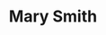 ---
layout: layouts/profile.liquid
title: Mary Smith
id: mary_smith
first: Mary
middle: 
last: Smith
suffix: 
currentTitle: Independent Board Member, Former CEO, Vice Chair of the VENG Group
currentOrg: PTC Therapeutics, Indian Health Service, VENG Group
bio: Mary Smith is an independent board member, former CEO of a $6 billion national healthcare organization and C-suite executive with 25+ years of business experience. Mary currently serves on the board of PTC Therapeutics, Inc. (NASDAQ&#58; PTCT), a global biopharmaceutical company focused on the discovery, development and commercialization of clinically differentiated medicines that provide benefits to patients with rare disorders. She also serves on the board of HAI Group, a leading member-owned property-casualty insurance company for the affordable housing industry. She brings a breadth of experience in governance, technology, compliance, human resources, government affairs, accounting, audit oversight, and regulatory experience. Her industry experience includes highly-regulated areas such financial services, insurance, and healthcare. <br /><br />Mary is currently Vice Chair at the VENG Group where she consults on business development, strategy, healthcare, and corporate governance. She concurrently serves as a Senior Fellow at Freedman Consulting LLC. Until 2017, Mary was the CEO of the Indian Health Service, a $6 billion national healthcare system serving over 2.2 million persons that included 26 hospitals and over 50 clinics. In this role, she reported directly to the U.S. Secretary of Health and Human Services, Sylvia Mathews Burwell, and she oversaw the development of an overarching operational framework that utilized data analytics to improve services, allocate resources, and develop the workforce. She also testified before the U.S. Senate Appropriations Committee and the U.S. House Natural Resource Committee regularly. <br /><br />After earning a degree in mathematics and computer science, Mary started her career in technology at Walgreens and Northern Trust. In these positions, she worked with business leaders to address technology needs, attract customers and develop strategy. <br /><br />She previously served in a senior role at Tyco International (US) Inc. (NYSE&#58; TYC), a $40 billion public company, where she managed one of the most high-profile corporate governance and accounting matters in the country. At Tyco, Mary managed a $60 million budget and regularly advised the board and senior executives on corporate governance matters and compliance, overseeing a $3 billion settlement. She also served as Special Counsel &amp; Estate Trust Officer at the Office of Special Deputy Receiver in Chicago, Illinois where she managed and advised on M&amp;A for over 20 insurance companies with approximately $1.5 billion in assets. <br /><br />Mary has also served on the senior team of the Civil Division at the United States Department of Justice and was General Counsel at the Illinois Department of Insurance and member of senior management, overseeing legal and compliance functions. Earlier in her career, Mary served in the Clinton White House as Associate Counsel to the President and Associate Director of Policy Planning in the Domestic Policy Council. From 2018-2020, she was also a member of the National Policy and Innovation Council for WellCare (NYSE&#58; WCG) (now Centene) which advised the C-suite on strategic matters. <br /><br />Mary is a NACD Board Leadership Fellow and has attained the NACD Directorship Certification® and the CERT Certificate in Cybersecurity Oversight from Carnegie Mellon and NACD. Mary is a board member of the Field Museum of Natural History in Chicago. She is Audit Committee Chair and a member of the Nominating and Governance Committee of the National Women’s History Museum. <br /><br />Mary is an enrolled citizen of the Cherokee Nation and is a past president of the American Bar Association. She is also the Founder and Board Chair of the Caroline and Ora Smith Foundation the only national organization that promotes Native American girls in the STEM fields. She is a long-time member and previous President and board member of the National Native American Bar Association. <br /><br />
linkedin: https://www.linkedin.com/in/marysmith828/
tiktok: 
twitter: 
aboutme: 
insta: 
orgURL: 
snapchat: 
personalURL: 
smallHeadshotURL: /assets/images/headshots/mary-smith_01_1489_print.jpg
originalHeadshotURL: /assets/images/headshots/mary-smith_01_1489_print.jpg
tags-experience: 
 - Business Development
 - DEI
 - Governance
 - HR / Human Resources
 - Legal
 - Marketing
 - PR / Public Relations
 - Private Companies
 - Public Companies
 - Business Development
 - Corporate Development
 - DEI
 - Digital Transformation
 - ESG Experience
 - Finance
 - Global
 - Governance
 - HR / Human Resources
 - Information Security
 - International
 - Legal
 - Mergers & Acquisitions
 - P&L&#58; $1B+
 - Private Companies
 - Procurement
 - Public Companies
tags-current-industries: 
 - Administrative and Support Services
 - Associations
 - Civic/Public Policy
 - Consulting
 - Corporate Directorships
 - Cultural Institution
 - Education and Health Services
 - Health Care and Social Assistance
 - Law
 - Management of Companies and Enterprises
 - Museums, Historical Sites, and Similar Institutions
 - PR/Communications
 - Professional and Business Services
tags-current-position: 
 - CLO / Chief Legal Officer
 - EVP / Executive Vice President
 - Founder
 - Partner
 - President
tags-past-industries: 
 - Administrative and Support Services
 - Associations
 - Civic/Public Policy
 - Consulting
 - Corporate Directorships
 - Cultural Institution
 - Education and Health Services
 - Finance and Insurance
 - Government
 - Hospitals
 - Law
 - Miscellaneous Store Retailers
 - Museums, Historical Sites, and Similar Institutions
 - Professional and Business Services
tags-past-position: 
 - CEO / Chief Executive Officer
 - Chairman
 - CLO / Chief Legal Officer
 - EVP / Executive Vice President
 - Founder
 - GC / General Counsel
 - Partner
 - President
 - Secretary
tags-current-board-service: 
    - Corporate Private
    - Corporate Public
    - Nonprofit
    - Private Equity
tags-past-board-service: 
boards-current-corporate-private: 
 - HAI Group, 
 - Greenway Health, 
boards-current-corporate-public: 
 - PTC Therapeutics , 
boards-current-nonprofit: 
 - American Bar Association, 
 - Field Museum, 
 - National Women's History Museum, Chair, Audit Committee
 - Caroline and Ora Smith Foundation, Chair
boards-current-privateequity: 
 - Greenway Health, 
boards-current-spac: 
boards-current-vc: 
boards-past-corporate-private: 
boards-past-corporate-public: 
boards-past-nonprofit: 
boards-past-privateequity: 
boards-past-spac: 
boards-past-vc: 
---